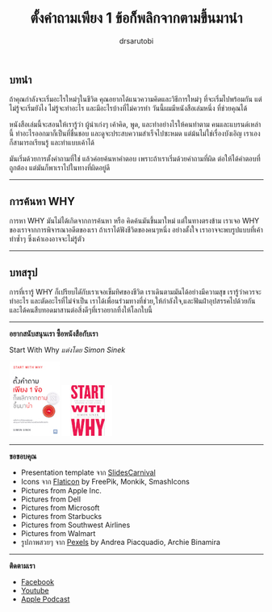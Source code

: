 ﻿---
layout: post
title: ตั้งคำถามเพียง 1 ข้อก็พลิกจากตามขึ้นมานำ
author: drsarutobi
categories: [Leadership, Entrepreneurship]
image: assets/images/sww/cover.jpg
featured: false
hidden: true
toc: true
---
## บทนำ
ถ้าคุณกำลังจะเริ่มอะไรใหม่ๆในชีวิต
คุณอยากได้แนวความคิดและวิธีการใหม่ๆ ที่จะเริ่มไปพร้อมกัน
แต่ไม่รู้จะเริ่มยังไง ไม่รู้จะทำอะไร 
และมีอะไรบ้างที่ไม่ควรทำ
วันนี้ผมมีหนังสือเล่มหนึ่ง ที่ช่วยคุณได้

หนังสือเล่มนี้จะสอนให้เรารู้ว่า
ผู้นำเก่งๆ เค้าคิด, พูด, และทำอย่างไรให้คนทำตาม
คนและแบรนด์เหล่านี้ ทำอะไรออกมาก็เป็นที่ชื่นชอบ 
และดูจะประสบความสำเร็จไปซะหมด
แต่ม้นไม่ใช่เรื่องบังเอิญ 
เราเองก็สามารถเรียนรู้ และทำแบบเค้าได้

มันเริ่มด้วยการตั้งคำถามที่ใช่ 
แล้วค่อยค้นหาคำตอบ
เพราะถ้าเราเริ่มด้วยคำถามที่ผิด 
ต่อให้ได้คำตอบที่ถูกต้อง 
แต่มันก็พาเราไปในทางที่ผิดอยู่ดี

---
## การค้นหา WHY
การหา WHY มันไม่ได้เกิดจากการค้นหา หรือ คิดค้นมันขึ้นมาใหม่
แต่ในทางตรงข้าม เราเจอ WHY ของเราจากการพิจารณาอดีตของเรา
ถ้าเราได้ฟังชีวิตของคนๆหนึ่ง อย่างตั้งใจ 
เราอาจจะพบรูปแบบที่เค้าทำซ้ำๆ ซึ่งเค้าเองอาจจะไม่รู้ตัว


---
## บทสรุป
การที่เรารู้ WHY ก็เปรียบไดักับเราเจอเข็มทิศของชีวิต
เราเดินตามมันได้อย่างมีความสุข
เรารู้ว่าควรจะทำอะไร และตัดอะไรที่ไม่จำเป็น
เราได้เพื่อนร่วมทางที่ช่วย,ให้กำลังใจ,และฟันฝ่าอุปสรรคไปด้วยกัน
และได้คนสืบทอดมาสานต่อสิ่งดีๆที่เราอยากทิ้งให้โลกใบนี้

---
**อยากสนับสนุนเรา ซื้อหนังสือกับเรา**

Start With Why *แต่งโดย Simon Sinek*

[![Start With Why](/assets/images/sww/book_thai.jpg)](https://amzn.to/3m5VYEQ) 
[![Start With Why](/assets/images/sww/book_eng.jpg)](https://amzn.to/3m5VYEQ)

---
**ขอขอบคุณ**
- Presentation template จาก [SlidesCarnival](https://www.slidescarnival.com)
- Icons จาก  [Flaticon](https://www.flaticon.com) by FreePik, Monkik, SmashIcons
- Pictures from Apple Inc.
- Pictures from Dell
- Pictures from Microsoft
- Pictures from Starbucks
- Pictures from Southwest Airlines
- Pictures from Walmart
- รูปภาพสวยๆ จาก [Pexels](https://www.pexels.com) by Andrea Piacquadio, Archie Binamira

---
**ติดตามเรา**
- [Facebook](https://www.facebook.com/bookkery1)
- [Youtube](https://www.youtube.com/channel/UCaiCBs25YbaGATuXBiGG0-Q/featured)
- [Apple Podcast](https://podcasts.apple.com/th/podcast/bookkery-com/id1537281629)
